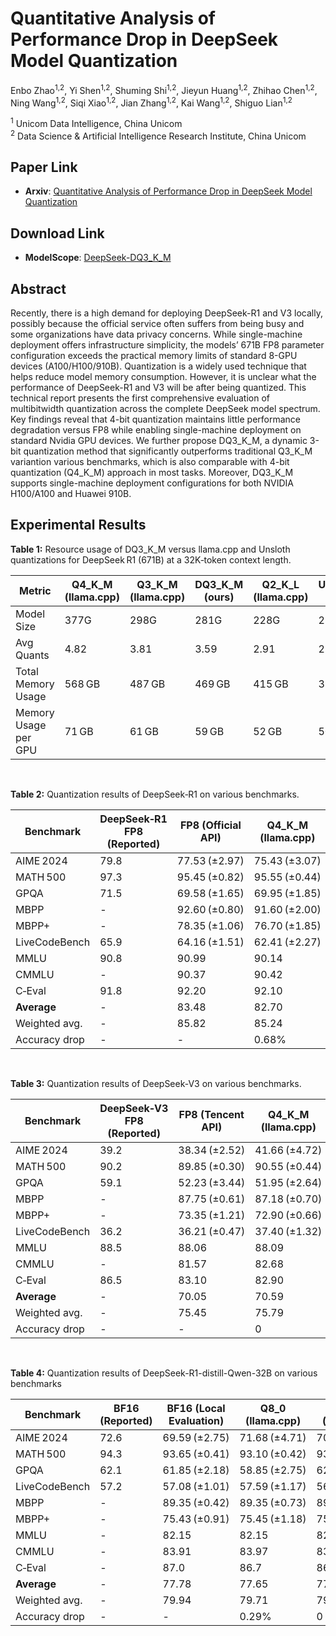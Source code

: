 # Quantitative Analysis of Performance Drop in DeepSeek Model Quantization


Enbo Zhao<sup>1,2</sup>, Yi Shen<sup>1,2</sup>, Shuming Shi<sup>1,2</sup>, Jieyun Huang<sup>1,2</sup>, Zhihao Chen<sup>1,2</sup>, Ning Wang<sup>1,2</sup>, Siqi Xiao<sup>1,2</sup>, Jian Zhang<sup>1,2</sup>, Kai Wang<sup>1,2</sup>, Shiguo Lian<sup>1,2</sup>

 
<sup>1</sup> Unicom Data Intelligence, China Unicom  
<sup>2</sup> Data Science & Artificial Intelligence Research Institute, China Unicom

## Paper Link

- **Arxiv**: [Quantitative Analysis of Performance Drop in DeepSeek Model Quantization](https://arxiv.org/pdf/2505.02390)


## Download Link

- **ModelScope**: [DeepSeek-DQ3_K_M](https://www.modelscope.cn/models/UnicomAI/DeepSeek-DQ3_K_M/)

## Abstract
Recently, there is a high demand for deploying DeepSeek-R1 and V3 locally, possibly because the official service often suffers from being busy and some organizations have data privacy concerns. While single-machine deployment offers infrastructure simplicity, the models’ 671B FP8 parameter configuration exceeds the practical memory limits of standard 8-GPU devices (A100/H100/910B). Quantization is a widely used technique that helps reduce model memory consumption. However, it is unclear what the performance of DeepSeek-R1 and V3 will be after being quantized. This technical report presents the first comprehensive evaluation of multibitwidth quantization across the complete DeepSeek model spectrum. Key findings reveal that 4-bit quantization maintains little performance degradation versus FP8 while enabling single-machine deployment on standard Nvidia GPU devices. We further propose DQ3_K_M, a dynamic 3-bit quantization method that significantly outperforms traditional Q3_K_M variantion various benchmarks, which is also comparable with 4-bit quantization (Q4_K_M) approach in most tasks. Moreover, DQ3_K_M supports single-machine deployment configurations for both NVIDIA H100/A100 and Huawei 910B. 

## Experimental Results

**Table 1:** Resource usage of DQ3_K_M versus llama.cpp and Unsloth quantizations for DeepSeek R1 (671B) at a 32K‑token context length.

| Metric                   | Q4_K_M (llama.cpp) | Q3_K_M (llama.cpp) | DQ3_K_M (ours) | Q2_K_L (llama.cpp) | UD‑Q2_K_XL (Unsloth) |
|--------------------------|--------------------|--------------------|----------------|--------------------|----------------------|
| Model Size               | 377G               | 298G               | 281G           | 228G               | 212G                 |
| Avg Quants               | 4.82               | 3.81               | 3.59           | 2.91               | 2.70                 |
| Total Memory Usage       | 568 GB             | 487 GB             | 469 GB         | 415 GB             | 398 GB               |
| Memory Usage per GPU     | 71 GB              | 61 GB              | 59 GB          | 52 GB              | 50 GB                |

<br>

**Table 2:** Quantization results of DeepSeek‑R1 on various benchmarks.

| Benchmark     | DeepSeek‑R1 FP8 (Reported) | FP8 (Official API) | Q4_K_M (llama.cpp) | Q3_K_M (llama.cpp) | UD‑Q2_K_XL (Unsloth) | DQ3_K_M (ours)  |
|---------------|-----------------------------|--------------------|--------------------|--------------------|----------------------|-----------------|
| AIME 2024     | 79.8                        | 77.53 (±2.97)      | 75.43 (±3.07)      | 72.50 (±6.11)      | 75.83 (±5.83)        | 75.41 (±4.69)   |
| MATH 500      | 97.3                        | 95.45 (±0.82)      | 95.55 (±0.44)      | 94.15 (±0.68)      | 95.25 (±0.44)        | 95.35 (±0.50)   |
| GPQA          | 71.5                        | 69.58 (±1.65)      | 69.95 (±1.85)      | 65.80 (±2.30)      | 68.93 (±1.55)        | 68.95 (±0.65)   |
| MBPP          | -                           | 92.60 (±0.80)      | 91.60 (±2.00)      | 90.43 (±0.88)      | 92.93 (±0.24)        | 92.80 (±0.70)   |
| MBPP+         | -                           | 78.35 (±1.06)      | 76.70 (±1.85)      | 76.75 (±0.88)      | 78.33 (±0.91)        | 78.60 (±1.01)   |
| LiveCodeBench | 65.9                        | 64.16 (±1.51)      | 62.41 (±2.27)      | 61.95 (±1.66)      | 61.40 (±1.59)        | 63.15 (±1.06)   |
| MMLU          | 90.8                        | 90.99              | 90.14              | 89.87              | 89.72                | 91.03           |
| CMMLU         | -                           | 90.37              | 90.42              | 89.85              | 89.61                | 90.17           |
| C‑Eval        | 91.8                        | 92.20              | 92.10              | 91.60              | 91.70                | 91.80           |
| **Average**   | -                           | 83.48              | 82.70              | 81.44              | 82.63                | 83.03           |
| Weighted avg. | -                           | 85.82              | 85.24              | 84.28              | 85.02                | 85.53           |
| Accuracy drop | -                           | -                  | 0.68%              | 1.80%              | 0.94%                | 0.34%           |

<br>

**Table 3:** Quantization results of DeepSeek-V3 on various benchmarks.

| Benchmark       | DeepSeek‑V3 FP8 (Reported)  | FP8 (Tencent API)    | Q4_K_M (llama.cpp)   | Q3_K_M (llama.cpp)   | Q2_K_L (llama.cpp)   | DQ3_K_M (ours)     |
|-----------------|-----------------------------|----------------------|----------------------|----------------------|----------------------|--------------------|
| AIME 2024       | 39.2                        | 38.34 (±2.52)        | 41.66 (±4.72)        | 38.73 (±4.70)        | 15.41 (±3.55)        | 39.16 (±4.97)      |
| MATH 500        | 90.2                        | 89.85 (±0.30)        | 90.55 (±0.44)        | 89.05 (±1.27)        | 77.30 (±0.66)        | 89.65 (±0.98)      |
| GPQA            | 59.1                        | 52.23 (±3.44)        | 51.95 (±2.64)        | 52.13 (±1.25)        | 43.65 (±1.32)        | 52.38 (±1.31)      |
| MBPP            | -                           | 87.75 (±0.61)        | 87.18 (±0.70)        | 88.55 (±0.90)        | 81.10 (±1.55)        | 89.38 (±0.35)      |
| MBPP+           | -                           | 73.35 (±1.21)        | 72.90 (±0.66)        | 73.08 (±1.31)        | 67.83 (±1.09)        | 74.78 (±0.56)      |
| LiveCodeBench   | 36.2                        | 36.21 (±0.47)        | 37.40 (±1.32)        | 36.21 (±2.03)        | 29.14 (±0.92)        | 36.76 (±0.67)      |
| MMLU            | 88.5                        | 88.06                | 88.09                | 87.31                | 84.25                | 87.87              |
| CMMLU           | -                           | 81.57                | 82.68                | 80.69                | 77.32                | 81.07              |
| C‑Eval          | 86.5                        | 83.10                | 82.90                | 82.60                | 77.60                | 83.40              |
| **Average**     | -                           | 70.05                | 70.59                | 69.82                | 61.51                | 70.47              |
| Weighted avg.   | -                           | 75.45                | 75.79                | 75.06                | 68.73                | 75.73              |
| Accuracy drop   | -                           | -                    | 0                    | 0.52%                | 8.91%                | 0                  |

<br>

**Table 4:** Quantization results of DeepSeek-R1-distill-Qwen-32B on various benchmarks

| Benchmark       | BF16 (Reported) | BF16 (Local Evaluation) | Q8_0 (llama.cpp)    | Q4_K_M (llama.cpp)   | Q3_K_M (llama.cpp)   |
|-----------------|-----------------|-------------------------|---------------------|----------------------|----------------------|
| AIME 2024       | 72.6            | 69.59 (±2.75)           | 71.68 (±4.71)       | 70.40 (±7.66)        | 71.24 (±6.66)        |
| MATH 500        | 94.3            | 93.65 (±0.41)           | 93.10 (±0.42)       | 93.90 (±0.53)        | 93.50 (±0.38)        |
| GPQA            | 62.1            | 61.85 (±2.18)           | 58.85 (±2.75)       | 62.00 (±4.54)        | 60.20 (±1.95)        |
| LiveCodeBench   | 57.2            | 57.08 (±1.01)           | 57.59 (±1.17)       | 56.85 (±2.87)        | 55.20 (±1.74)        |
| MBPP            | -               | 89.35 (±0.42)           | 89.35 (±0.73)       | 89.73 (±1.20)        | 88.93 (±0.64)        |
| MBPP+           | -               | 75.43 (±0.91)           | 75.45 (±1.18)       | 75.53 (±1.04)        | 75.38 (±1.30)        |
| MMLU            | -               | 82.15                   | 82.15               | 82.37                | 82.17                |
| CMMLU           | -               | 83.91                   | 83.97               | 83.57                | 83.34                |
| C‑Eval          | -               | 87.0                    | 86.7                | 86.8                 | 86.2                 |
| **Average**     | -               | 77.78                   | 77.65               | 77.91                | 77.35                |
| Weighted avg.   | -               | 79.94                   | 79.71               | 79.97                | 79.40                |
| Accuracy drop   | -               | -                       | 0.29%               | 0                    | 0.68%                |
